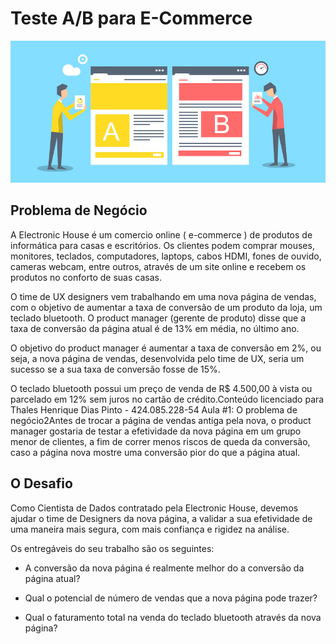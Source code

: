 # Teste A/B para E-Commerce

![Image1](/images/test_ab_image.jpg)

## Problema de Negócio

<p>A Electronic House é um comercio online ( e-commerce ) de produtos de
informática para casas e escritórios. Os clientes podem comprar mouses,
monitores, teclados, computadores, laptops, cabos HDMI, fones de ouvido,
cameras webcam, entre outros, através de um site online e recebem os produtos
no conforto de suas casas.</p>
<p>O time de UX designers vem trabalhando em uma nova página de vendas, com
o objetivo de aumentar a taxa de conversão de um produto da loja, um teclado
bluetooth. O product manager (gerente de produto) disse que a taxa de
conversão da página atual é de 13% em média, no último ano.</p>
<p>O objetivo do product manager é aumentar a taxa de conversão em 2%, ou seja,
a nova página de vendas, desenvolvida pelo time de UX, seria um sucesso se a
sua taxa de conversão fosse de 15%.</p>
<p>O teclado bluetooth possui um preço de venda de R$ 4.500,00 à vista ou
parcelado em 12% sem juros no cartão de crédito.Conteúdo licenciado para Thales Henrique Dias Pinto - 424.085.228-54
Aula #1: O problema de negócio2Antes de trocar a página de vendas antiga pela nova, o product manager
gostaria de testar a efetividade da nova página em um grupo menor de clientes,
a fim de correr menos riscos de queda da conversão, caso a página nova mostre
uma conversão pior do que a página atual.</p>

## O Desafio

<p>Como Cientista de Dados contratado pela Electronic House, devemos ajudar o time
de Designers da nova página, a validar a sua efetividade de uma maneira mais
segura, com mais confiança e rigidez na análise.</p>

<p>Os entregáveis do seu trabalho são os seguintes: </p>

- A conversão da nova página é realmente melhor do a conversão da página
atual?

- Qual o potencial de número de vendas que a nova página pode trazer?

- Qual o faturamento total na venda do teclado bluetooth através da nova
página?
